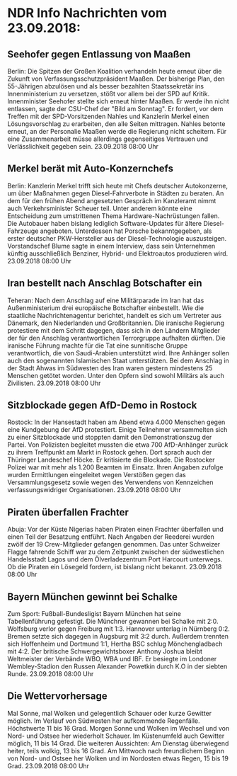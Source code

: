 # NDR Info Nachrichten vom 23.09.2018:


## Seehofer gegen Entlassung von Maaßen
Berlin: Die Spitzen der Großen Koalition verhandeln heute erneut über die Zukunft von Verfassungsschutzpräsident Maaßen. Der bisherige Plan, den 55-Jährigen abzulösen und als besser bezahlten Staatssekretär ins Innenministerium zu versetzen, stößt vor allem bei der SPD auf Kritik. Innenminister Seehofer stellte sich erneut hinter Maaßen. Er werde ihn nicht entlassen, sagte der CSU-Chef der "Bild am Sonntag". Er fordert, vor dem Treffen mit der SPD-Vorsitzenden Nahles und Kanzlerin Merkel einen Lösungsvorschlag zu erarbeiten, den alle Seiten mittragen. Nahles betonte erneut, an der Personalie Maaßen werde die Regierung nicht scheitern. Für eine Zusammenarbeit müsse allerdings gegenseitiges Vertrauen und Verlässlichkeit gegeben sein. 23.09.2018 08:00 Uhr 

## Merkel berät mit Auto-Konzernchefs
Berlin:	Kanzlerin Merkel trifft sich heute mit Chefs deutscher Autokonzerne, um über Maßnahmen gegen Diesel-Fahrverbote in Städten zu beraten. An dem für den frühen Abend angesetzten Gespräch im Kanzleramt nimmt auch Verkehrsminister Scheuer teil. Unter anderem könnte eine Entscheidung zum umstrittenen Thema Hardware-Nachrüstungen fallen. Die Autobauer haben bislang lediglich Software-Updates für ältere Diesel-Fahrzeuge angeboten. Unterdessen hat Porsche bekanntgegeben, als erster deutscher PKW-Hersteller aus der Diesel-Technologie auszusteigen. Vorstandschef Blume sagte in einem Interview, dass sein Unternehmen künftig ausschließlich Benziner, Hybrid- und Elektroautos produzieren wird. 23.09.2018 08:00 Uhr 

## Iran bestellt nach Anschlag Botschafter ein
Teheran: Nach dem Anschlag auf eine Militärparade im Iran hat das Außenministerium drei europäische Botschafter einbestellt. Wie die staatliche Nachrichtenagentur berichtet, handelt es sich um Vertreter aus Dänemark, den Niederlanden und Großbritannien. Die iranische Regierung protestiere mit dem Schritt dagegen, dass sich in den Ländern Mitglieder der für den Anschlag verantwortlichen Terrorgruppe aufhalten dürften. Die iranische Führung machte für die Tat eine sunnitische Gruppe verantwortlich, die von Saudi-Arabien unterstützt wird. Ihre Anhänger sollen auch den sogenannten Islamischen Staat unterstützen. Bei dem Anschlag in der Stadt Ahwas im Südwesten des Iran waren gestern mindestens 25 Menschen getötet worden. Unter den Opfern sind sowohl Militärs als auch Zivilisten. 23.09.2018 08:00 Uhr 

## Sitzblockade gegen AfD-Demo in Rostock
Rostock: In der Hansestadt haben am Abend etwa 4.000 Menschen gegen eine Kundgebung der AfD protestiert. Einige Teilnehmer versammelten sich zu einer Sitzblockade und stoppten damit den Demonstrationszug der Partei. Von Polizisten begleitet mussten die etwa 700 AfD-Anhänger zurück zu ihrem Treffpunkt am Markt in Rostock gehen. Dort sprach auch der Thüringer Landeschef Höcke. Er kritisierte die Blockade. Die Rostocker Polizei war mit mehr als 1.200 Beamten im Einsatz. Ihren Angaben zufolge wurden Ermittlungen eingeleitet wegen Verstößen gegen das Versammlungsgesetz sowie wegen des Verwendens von Kennzeichen verfassungswidriger Organisationen. 23.09.2018 08:00 Uhr 

## Piraten überfallen Frachter
Abuja: Vor der Küste Nigerias haben Piraten einen Frachter überfallen und einen Teil der Besatzung entführt. Nach Angaben der Reederei wurden zwölf der 19 Crew-Mitglieder gefangen genommen. Das unter Schweizer Flagge fahrende Schiff war zu dem Zeitpunkt zwischen der südwestlichen Handelsstadt Lagos und dem Ölverladezentrum Port Harcourt unterwegs. Ob die Piraten ein Lösegeld fordern, ist bislang nicht bekannt. 23.09.2018 08:00 Uhr 

## Bayern München gewinnt bei Schalke
Zum Sport: 	Fußball-Bundesligist Bayern München hat seine Tabellenführung gefestigt. Die Münchner gewannen bei Schalke mit 2:0. Wolfsburg verlor gegen Freiburg mit 1:3. Hannover unterlag in Nürnberg 0:2. Bremen setzte sich dagegen in Augsburg mit 3:2 durch. Außerdem trennten sich Hoffenheim und Dortmund 1:1, Hertha BSC schlug Mönchengladbach mit 4:2. Der britische Schwergewichtsboxer Anthony Joshua bleibt Weltmeister der Verbände WBO, WBA und IBF. Er besiegte im Londoner Wembley-Stadion den Russen Alexander Powetkin durch K.O in der siebten Runde. 23.09.2018 08:00 Uhr 

## Die Wettervorhersage
Mal Sonne, mal Wolken und gelegentlich Schauer oder kurze Gewitter möglich. Im Verlauf von Südwesten her aufkommende Regenfälle. Höchstwerte 11 bis 16 Grad. Morgen Sonne und Wolken im Wechsel und von Nord- und Ostsee her wiederholt Schauer. Im Küstenumfeld auch Gewitter möglich, 11 bis 14 Grad. Die weiteren Aussichten: Am Dienstag überwiegend heiter, teils wolkig, 13 bis 16 Grad. Am Mittwoch nach freundlichem Beginn von Nord- und Ostsee her Wolken und im Nordosten etwas Regen, 15 bis 19 Grad. 23.09.2018 08:00 Uhr 
